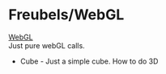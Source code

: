 # Freubels/WebGL
[WebGL](https://developer.mozilla.org/en-US/docs/Web/API/WebGL_API) <br>
Just pure webGL calls.

* Cube - Just a simple cube. How to do 3D

